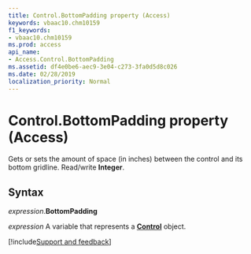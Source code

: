 ```yaml
---
title: Control.BottomPadding property (Access)
keywords: vbaac10.chm10159
f1_keywords:
- vbaac10.chm10159
ms.prod: access
api_name:
- Access.Control.BottomPadding
ms.assetid: df4e0be6-aec9-3e04-c273-3fa0d5d8c026
ms.date: 02/28/2019
localization_priority: Normal
---
```



# Control.BottomPadding property (Access)

Gets or sets the amount of space (in inches) between the control and its bottom gridline. Read/write **Integer**.


## Syntax

_expression_.**BottomPadding**

_expression_ A variable that represents a **[Control](Access.Control.md)** object.




[!include[Support and feedback](~/includes/feedback-boilerplate.md)]